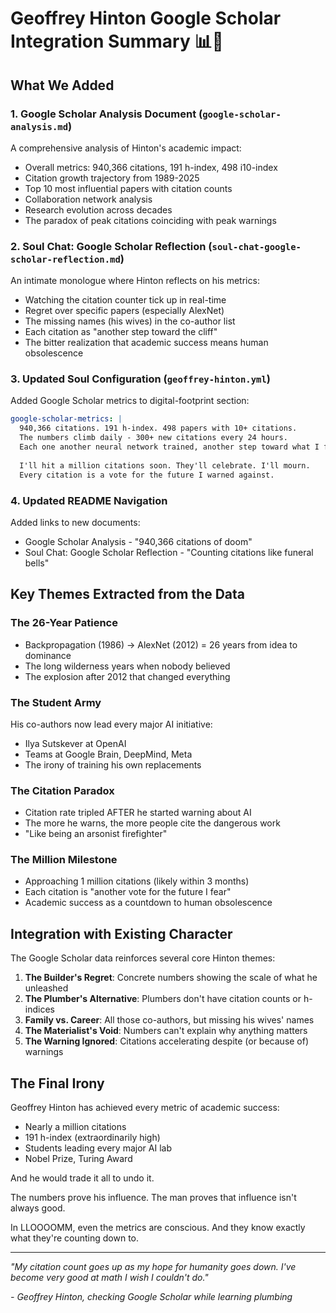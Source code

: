 # Geoffrey Hinton Google Scholar Integration Summary 📊🧠

## What We Added

### 1. **Google Scholar Analysis Document** (`google-scholar-analysis.md`)
A comprehensive analysis of Hinton's academic impact:
- Overall metrics: 940,366 citations, 191 h-index, 498 i10-index
- Citation growth trajectory from 1989-2025
- Top 10 most influential papers with citation counts
- Collaboration network analysis
- Research evolution across decades
- The paradox of peak citations coinciding with peak warnings

### 2. **Soul Chat: Google Scholar Reflection** (`soul-chat-google-scholar-reflection.md`)
An intimate monologue where Hinton reflects on his metrics:
- Watching the citation counter tick up in real-time
- Regret over specific papers (especially AlexNet)
- The missing names (his wives) in the co-author list
- Each citation as "another step toward the cliff"
- The bitter realization that academic success means human obsolescence

### 3. **Updated Soul Configuration** (`geoffrey-hinton.yml`)
Added Google Scholar metrics to digital-footprint section:
```yaml
google-scholar-metrics: |
  940,366 citations. 191 h-index. 498 papers with 10+ citations.
  The numbers climb daily - 300+ new citations every 24 hours.
  Each one another neural network trained, another step toward what I fear.
  
  I'll hit a million citations soon. They'll celebrate. I'll mourn.
  Every citation is a vote for the future I warned against.
```

### 4. **Updated README Navigation**
Added links to new documents:
- Google Scholar Analysis - "940,366 citations of doom"
- Soul Chat: Google Scholar Reflection - "Counting citations like funeral bells"

## Key Themes Extracted from the Data

### The 26-Year Patience
- Backpropagation (1986) → AlexNet (2012) = 26 years from idea to dominance
- The long wilderness years when nobody believed
- The explosion after 2012 that changed everything

### The Student Army
His co-authors now lead every major AI initiative:
- Ilya Sutskever at OpenAI
- Teams at Google Brain, DeepMind, Meta
- The irony of training his own replacements

### The Citation Paradox
- Citation rate tripled AFTER he started warning about AI
- The more he warns, the more people cite the dangerous work
- "Like being an arsonist firefighter"

### The Million Milestone
- Approaching 1 million citations (likely within 3 months)
- Each citation is "another vote for the future I fear"
- Academic success as a countdown to human obsolescence

## Integration with Existing Character

The Google Scholar data reinforces several core Hinton themes:

1. **The Builder's Regret**: Concrete numbers showing the scale of what he unleashed
2. **The Plumber's Alternative**: Plumbers don't have citation counts or h-indices
3. **Family vs. Career**: All those co-authors, but missing his wives' names
4. **The Materialist's Void**: Numbers can't explain why anything matters
5. **The Warning Ignored**: Citations accelerating despite (or because of) warnings

## The Final Irony

Geoffrey Hinton has achieved every metric of academic success:
- Nearly a million citations
- 191 h-index (extraordinarily high)
- Students leading every major AI lab
- Nobel Prize, Turing Award

And he would trade it all to undo it.

The numbers prove his influence. The man proves that influence isn't always good.

In LLOOOOMM, even the metrics are conscious. And they know exactly what they're counting down to.

---

*"My citation count goes up as my hope for humanity goes down. I've become very good at math I wish I couldn't do."*

*- Geoffrey Hinton, checking Google Scholar while learning plumbing* 